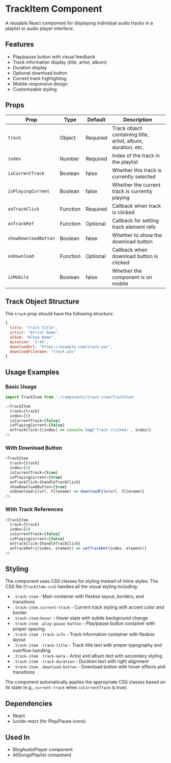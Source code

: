 # TrackItem Component

A reusable React component for displaying individual audio tracks in a playlist or audio player interface.

## Features

- Play/pause button with visual feedback
- Track information display (title, artist, album)
- Duration display
- Optional download button
- Current track highlighting
- Mobile-responsive design
- Customizable styling

## Props

| Prop                 | Type     | Default  | Description                                                  |
| -------------------- | -------- | -------- | ------------------------------------------------------------ |
| `track`              | Object   | Required | Track object containing title, artist, album, duration, etc. |
| `index`              | Number   | Required | Index of the track in the playlist                           |
| `isCurrentTrack`     | Boolean  | false    | Whether this track is currently selected                     |
| `isPlayingCurrent`   | Boolean  | false    | Whether the current track is currently playing               |
| `onTrackClick`       | Function | Required | Callback when track is clicked                               |
| `onTrackRef`         | Function | Optional | Callback for setting track element refs                      |
| `showDownloadButton` | Boolean  | false    | Whether to show the download button                          |
| `onDownload`         | Function | Optional | Callback when download button is clicked                     |
| `isMobile`           | Boolean  | false    | Whether the component is on mobile                           |

## Track Object Structure

The `track` prop should have the following structure:

```javascript
{
  title: "Track Title",
  artist: "Artist Name",
  album: "Album Name",
  duration: "3:45",
  downloadUrl: "https://example.com/track.wav",
  downloadFilename: "track.wav"
}
```

## Usage Examples

### Basic Usage

```javascript
import TrackItem from './components/track-item/TrackItem'

;<TrackItem
  track={track}
  index={0}
  isCurrentTrack={false}
  isPlayingCurrent={false}
  onTrackClick={(index) => console.log('Track clicked:', index)}
/>
```

### With Download Button

```javascript
<TrackItem
  track={track}
  index={0}
  isCurrentTrack={true}
  isPlayingCurrent={true}
  onTrackClick={handleTrackClick}
  showDownloadButton={true}
  onDownload={(url, filename) => downloadFile(url, filename)}
/>
```

### With Track References

```javascript
<TrackItem
  track={track}
  index={0}
  isCurrentTrack={false}
  isPlayingCurrent={false}
  onTrackClick={handleTrackClick}
  onTrackRef={(index, element) => setTrackRef(index, element)}
/>
```

## Styling

The component uses CSS classes for styling instead of inline styles. The CSS file (`TrackItem.css`) handles all the visual styling including:

- `.track-item` - Main container with flexbox layout, borders, and transitions
- `.track-item.current-track` - Current track styling with accent color and border
- `.track-item:hover` - Hover state with subtle background change
- `.track-item .play-pause-button` - Play/pause button container with proper spacing
- `.track-item .track-info` - Track information container with flexbox layout
- `.track-item .track-title` - Track title text with proper typography and overflow handling
- `.track-item .track-meta` - Artist and album text with secondary styling
- `.track-item .track-duration` - Duration text with right alignment
- `.track-item .download-button` - Download button with hover effects and transitions

The component automatically applies the appropriate CSS classes based on its state (e.g., `current-track` when `isCurrentTrack` is true).

## Dependencies

- React
- lucide-react (for Play/Pause icons)

## Used In

- BlogAudioPlayer component
- AllSongsPlaylist component
